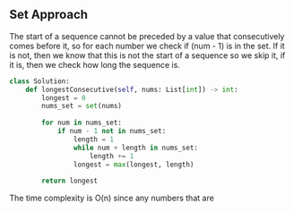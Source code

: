 ## Set Approach
The start of a sequence cannot be preceded by a value that consecutively comes before it, so for each number we check if (num - 1) is in the set. If it is not, then we know that this is not the start of a sequence so we skip it, if it is, then we check how long the sequence is.
``` python
class Solution:
    def longestConsecutive(self, nums: List[int]) -> int:
        longest = 0
        nums_set = set(nums)
		
        for num in nums_set:
            if num - 1 not in nums_set:
                length = 1
                while num + length in nums_set:
                    length += 1
                longest = max(longest, length)
		
        return longest
```
The time complexity is O(n) since any numbers that are 
